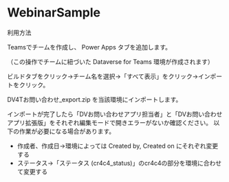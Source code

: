 # WebinarSample
利用方法

Teamsでチームを作成し、 Power Apps タブを追加します。

（この操作でチームに紐づいた Dataverse for Teams 環境が作成されます）

ビルドタブをクリック→チーム名を選択→「すべて表示」をクリック→インポートをクリック。

DV4Tお問い合わせ_export.zip を当該環境にインポートします。



インポートが完了したら「DVお問い合わせアプリ担当者」と「DVお問い合わせアプリ拡張版」をそれぞれ編集モードで開きエラーがないか確認ください。
以下の作業が必要になる場合があります。
- 作成者、作成日→環境によっては Created by, Created on にそれぞれ変更する
 - ステータス→「ステータス (cr4c4_status)」のcr4c4の部分を環境に合わせて変更する
